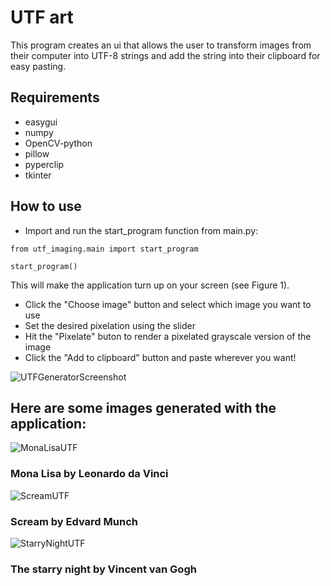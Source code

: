 # UTF art
This program creates an ui that allows the user to transform images from their computer
into UTF-8 strings and add the string into their clipboard for easy pasting.

## Requirements
* easygui
* numpy
* OpenCV-python
* pillow
* pyperclip
* tkinter

## How to use
* Import and run the start_program function from main.py:
````
from utf_imaging.main import start_program

start_program()
````

This will make the application turn up on your screen (see Figure 1).
* Click the "Choose image" button and select which image you want to use
* Set the desired pixelation using the slider
* Hit the "Pixelate" buton to render a pixelated grayscale version of the image
* Click the "Add to clipboard" button and paste wherever you want!

![UTFGeneratorScreenshot](https://user-images.githubusercontent.com/39603487/201335308-8993afda-a1db-48a3-8574-721b61d67ddb.png)

## Here are some images generated with the application:
![MonaLisaUTF](https://user-images.githubusercontent.com/39603487/201336202-3eb75bb2-4e69-40b1-aa60-8036403cfdd2.png)
### Mona Lisa by Leonardo da Vinci
![ScreamUTF](https://user-images.githubusercontent.com/39603487/201336206-6af1b300-c934-4ee0-acc6-d1e411f8d7fe.png)
### Scream by Edvard Munch
![StarryNightUTF](https://user-images.githubusercontent.com/39603487/201336208-5891a4b8-07be-444a-81bd-3f9b14b1cff9.png)
### The starry night by Vincent van Gogh




